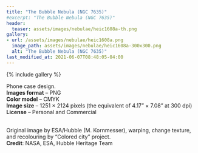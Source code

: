 ```yaml
---
title: "The Bubble Nebula (NGC 7635)"
#excerpt: "The Bubble Nebula (NGC 7635)"
header:
  teaser: assets/images/nebulae/heic1608a-th.png
gallery:
- url: /assets/images/nebulae/heic1608a.png
  image_path: assets/images/nebulae/heic1608a-300x300.png
  alt: "The Bubble Nebula (NGC 7635)"
last_modified_at: 2021-06-07T08:48:05-04:00
---
```


{% include gallery %}

Phone case design.<br/>
**Images format** – PNG<br/>
**Color model** – CMYK<br/>
**Image size** – 1251 × 2124 pixels (the equivalent of 4.17” × 7.08” at 300 dpi)<br/>
**License** – Personal and Commercial<br/><br/>

Original image by ESA/Hubble (M. Kornmesser), warping, change texture, and recolouring by “Colored city” project.<br/>
**Credit**: NASA, ESA, Hubble Heritage Team